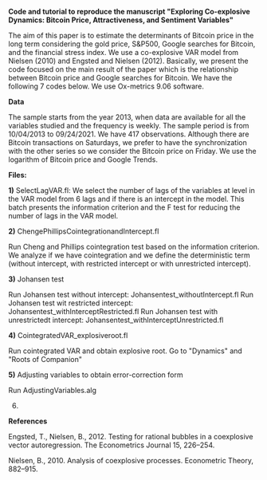**Code and tutorial to reproduce the manuscript "Exploring Co-explosive Dynamics: Bitcoin Price, Attractiveness, and Sentiment Variables"**

The aim of this paper is to estimate the determinants of Bitcoin price in the long term considering the gold price, S&P500, Google searches for Bitcoin, and the financial stress index. We use a co-explosive VAR model from Nielsen (2010) and Engsted and Nielsen (2012). Basically, we present the code focused on the main result of the paper which is the relationship between Bitcoin price and Google searches for Bitcoin. We have the following 7 codes below. We use Ox-metrics 9.06 software.

**Data**

The sample starts from the year 2013, when data are available for all the variables studied and the frequency is weekly. The sample period is from 10/04/2013 to 09/24/2021. We have 417 observations. Although there are Bitcoin transactions on Saturdays, we prefer to have the synchronization with the other series so we consider the Bitcoin price on Friday. We use the logarithm of Bitcoin price and Google Trends. 

**Files:**

**1)** SelectLagVAR.fl: We select the number of lags of the variables at level in the VAR model from 6 lags and if there is an intercept in the model. This batch presents the information criterion and the F test for reducing the number of lags in the VAR model.

**2)** ChengePhillipsCointegrationandIntercept.fl

Run Cheng and Phillips cointegration test based on the information criterion. We analyze if we have cointegration and we define the deterministic term (without intercept, with restricted intercept or with unrestricted intercept).

**3)** Johansen test

Run Johansen test without intercept: Johansentest_withoutIntercept.fl
Run Johansen test wit restricted intercept: Johansentest_withInterceptRestricted.fl
Run Johansen test with unrestrictedt intercept: Johansentest_withInterceptUnrestricted.fl

**4)** CointegratedVAR_explosiveroot.fl

Run cointegrated VAR and obtain explosive root. Go to "Dynamics" and "Roots of Companion"

**5)** Adjusting variables to obtain error-correction form

Run AdjustingVariables.alg

6)

**References**

Engsted, T., Nielsen, B., 2012. Testing for rational bubbles in a coexplosive vector autoregression. The Econometrics Journal 15, 226–254.

Nielsen, B., 2010. Analysis of coexplosive processes. Econometric Theory, 882–915.
